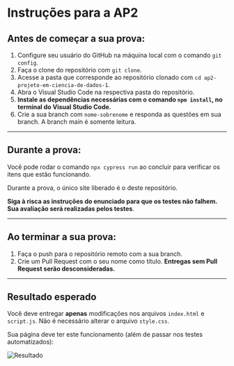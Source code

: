 # Instruções para a AP2

## Antes de começar a sua prova:

1. Configure seu usuário do GitHub na máquina local com o comando `git config`.
2. Faça o clone do repositório com `git clone`.
3. Acesse a pasta que corresponde ao repositório clonado com `cd ap2-projeto-em-ciencia-de-dados-1`.
4. Abra o Visual Studio Code na respectiva pasta do repositório.
5. **Instale as dependências necessárias com o comando `npm install`, no terminal do Visual Studio Code.**
6. Crie a sua branch com `nome-sobrenome` e responda as questões em sua branch. A branch main é somente leitura.

<hr>

## Durante a prova:

Você pode rodar o comando `npx cypress run` ao concluir para verificar os itens que estão funcionando.

Durante a prova, o único site liberado é o deste repositório.

**Siga à risca as instruções do enunciado para que os testes não falhem. Sua avaliação será realizadas pelos testes**.

<hr>

## Ao terminar a sua prova:

1. Faça o push para o repositório remoto com a sua branch.
2. Crie um Pull Request com o seu nome como título. **Entregas sem Pull Request serão desconsideradas.**

<hr>

## Resultado esperado

Você deve entregar **apenas** modificações nos arquivos `index.html` e `script.js`. Não é necessário alterar o arquivo `style.css`.

Sua página deve ter este funcionamento (além de passar nos testes automatizados):

![Resultado](./img/demo.gif)
